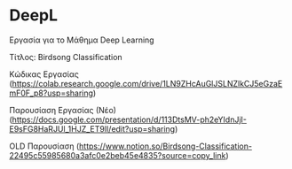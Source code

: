 # DeepL

Εργασία για το Μάθημα Deep Learning

Τίτλος: Birdsong Classification


Κώδικας Εργασίας (https://colab.research.google.com/drive/1LN9ZHcAuGlJSLNZlkCJ5eGzaEmF0F_p8?usp=sharing)



Παρουσίαση Εργασίας (Νέο) (https://docs.google.com/presentation/d/113DtsMV-ph2eYIdnJjI-E9sFG8HaRJUl_1HJZ_ET9lI/edit?usp=sharing)


OLD Παρουσίαση (https://www.notion.so/Birdsong-Classification-22495c55985680a3afc0e2beb45e4835?source=copy_link)


